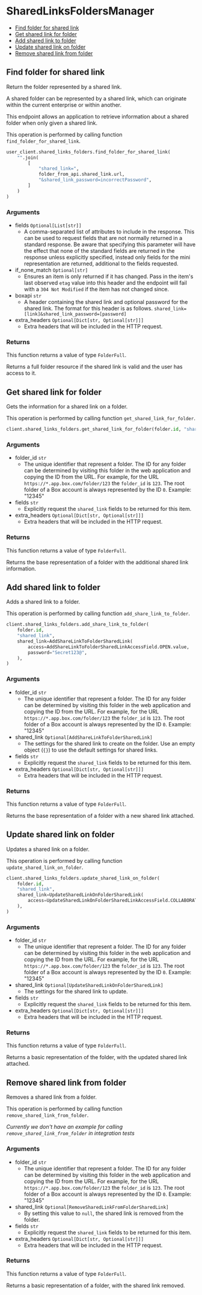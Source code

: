 # SharedLinksFoldersManager

- [Find folder for shared link](#find-folder-for-shared-link)
- [Get shared link for folder](#get-shared-link-for-folder)
- [Add shared link to folder](#add-shared-link-to-folder)
- [Update shared link on folder](#update-shared-link-on-folder)
- [Remove shared link from folder](#remove-shared-link-from-folder)

## Find folder for shared link

Return the folder represented by a shared link.

A shared folder can be represented by a shared link,
which can originate within the current enterprise or within another.

This endpoint allows an application to retrieve information about a
shared folder when only given a shared link.

This operation is performed by calling function `find_folder_for_shared_link`.

```python
user_client.shared_links_folders.find_folder_for_shared_link(
    "".join(
        [
            "shared_link=",
            folder_from_api.shared_link.url,
            "&shared_link_password=incorrectPassword",
        ]
    )
)
```

### Arguments

- fields `Optional[List[str]]`
  - A comma-separated list of attributes to include in the response. This can be used to request fields that are not normally returned in a standard response. Be aware that specifying this parameter will have the effect that none of the standard fields are returned in the response unless explicitly specified, instead only fields for the mini representation are returned, additional to the fields requested.
- if_none_match `Optional[str]`
  - Ensures an item is only returned if it has changed. Pass in the item's last observed `etag` value into this header and the endpoint will fail with a `304 Not Modified` if the item has not changed since.
- boxapi `str`
  - A header containing the shared link and optional password for the shared link. The format for this header is as follows. `shared_link=[link]&shared_link_password=[password]`
- extra_headers `Optional[Dict[str, Optional[str]]]`
  - Extra headers that will be included in the HTTP request.

### Returns

This function returns a value of type `FolderFull`.

Returns a full folder resource if the shared link is valid and
the user has access to it.

## Get shared link for folder

Gets the information for a shared link on a folder.

This operation is performed by calling function `get_shared_link_for_folder`.

```python
client.shared_links_folders.get_shared_link_for_folder(folder.id, "shared_link")
```

### Arguments

- folder_id `str`
  - The unique identifier that represent a folder. The ID for any folder can be determined by visiting this folder in the web application and copying the ID from the URL. For example, for the URL `https://*.app.box.com/folder/123` the `folder_id` is `123`. The root folder of a Box account is always represented by the ID `0`. Example: "12345"
- fields `str`
  - Explicitly request the `shared_link` fields to be returned for this item.
- extra_headers `Optional[Dict[str, Optional[str]]]`
  - Extra headers that will be included in the HTTP request.

### Returns

This function returns a value of type `FolderFull`.

Returns the base representation of a folder with the
additional shared link information.

## Add shared link to folder

Adds a shared link to a folder.

This operation is performed by calling function `add_share_link_to_folder`.

```python
client.shared_links_folders.add_share_link_to_folder(
    folder.id,
    "shared_link",
    shared_link=AddShareLinkToFolderSharedLink(
        access=AddShareLinkToFolderSharedLinkAccessField.OPEN.value,
        password="Secret123@",
    ),
)
```

### Arguments

- folder_id `str`
  - The unique identifier that represent a folder. The ID for any folder can be determined by visiting this folder in the web application and copying the ID from the URL. For example, for the URL `https://*.app.box.com/folder/123` the `folder_id` is `123`. The root folder of a Box account is always represented by the ID `0`. Example: "12345"
- shared_link `Optional[AddShareLinkToFolderSharedLink]`
  - The settings for the shared link to create on the folder. Use an empty object (`{}`) to use the default settings for shared links.
- fields `str`
  - Explicitly request the `shared_link` fields to be returned for this item.
- extra_headers `Optional[Dict[str, Optional[str]]]`
  - Extra headers that will be included in the HTTP request.

### Returns

This function returns a value of type `FolderFull`.

Returns the base representation of a folder with a new shared
link attached.

## Update shared link on folder

Updates a shared link on a folder.

This operation is performed by calling function `update_shared_link_on_folder`.

```python
client.shared_links_folders.update_shared_link_on_folder(
    folder.id,
    "shared_link",
    shared_link=UpdateSharedLinkOnFolderSharedLink(
        access=UpdateSharedLinkOnFolderSharedLinkAccessField.COLLABORATORS.value
    ),
)
```

### Arguments

- folder_id `str`
  - The unique identifier that represent a folder. The ID for any folder can be determined by visiting this folder in the web application and copying the ID from the URL. For example, for the URL `https://*.app.box.com/folder/123` the `folder_id` is `123`. The root folder of a Box account is always represented by the ID `0`. Example: "12345"
- shared_link `Optional[UpdateSharedLinkOnFolderSharedLink]`
  - The settings for the shared link to update.
- fields `str`
  - Explicitly request the `shared_link` fields to be returned for this item.
- extra_headers `Optional[Dict[str, Optional[str]]]`
  - Extra headers that will be included in the HTTP request.

### Returns

This function returns a value of type `FolderFull`.

Returns a basic representation of the folder, with the updated shared
link attached.

## Remove shared link from folder

Removes a shared link from a folder.

This operation is performed by calling function `remove_shared_link_from_folder`.

_Currently we don't have an example for calling `remove_shared_link_from_folder` in integration tests_

### Arguments

- folder_id `str`
  - The unique identifier that represent a folder. The ID for any folder can be determined by visiting this folder in the web application and copying the ID from the URL. For example, for the URL `https://*.app.box.com/folder/123` the `folder_id` is `123`. The root folder of a Box account is always represented by the ID `0`. Example: "12345"
- shared_link `Optional[RemoveSharedLinkFromFolderSharedLink]`
  - By setting this value to `null`, the shared link is removed from the folder.
- fields `str`
  - Explicitly request the `shared_link` fields to be returned for this item.
- extra_headers `Optional[Dict[str, Optional[str]]]`
  - Extra headers that will be included in the HTTP request.

### Returns

This function returns a value of type `FolderFull`.

Returns a basic representation of a folder, with the shared link removed.
